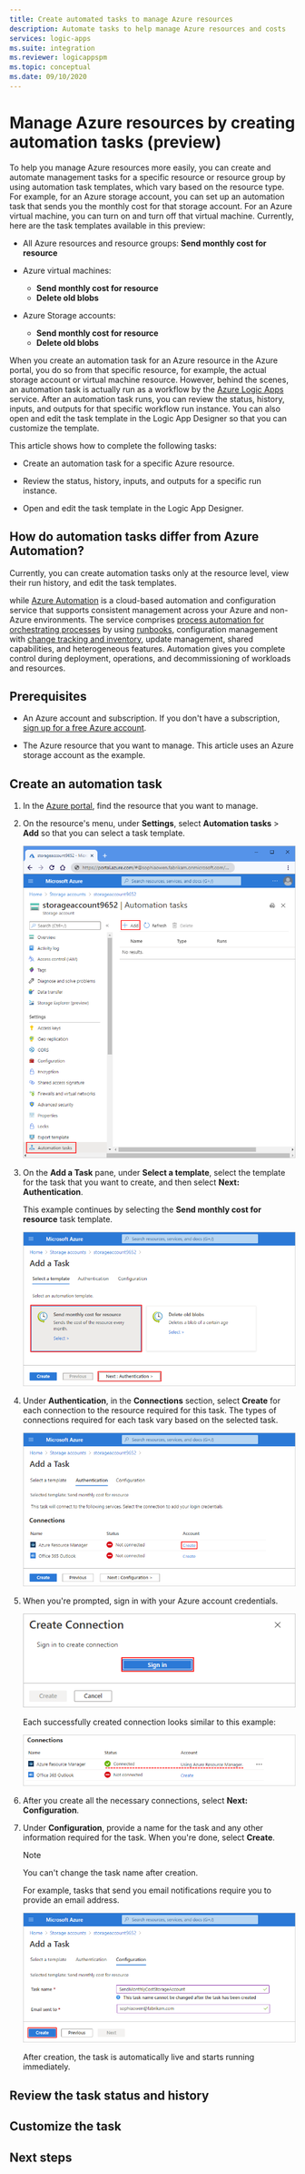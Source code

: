 ```yaml
---
title: Create automated tasks to manage Azure resources
description: Automate tasks to help manage Azure resources and costs
services: logic-apps
ms.suite: integration
ms.reviewer: logicappspm
ms.topic: conceptual
ms.date: 09/10/2020
---
```


# Manage Azure resources by creating automation tasks (preview)

To help you manage Azure resources more easily, you can create and automate management tasks for a specific resource or resource group by using automation task templates, which vary based on the resource type. For example, for an Azure storage account, you can set up an automation task that sends you the monthly cost for that storage account. For an Azure virtual machine, you can turn on and turn off that virtual machine. Currently, here are the task templates available in this preview:

* All Azure resources and resource groups: **Send monthly cost for resource**

* Azure virtual machines:

  * **Send monthly cost for resource**
  * **Delete old blobs**

* Azure Storage accounts:<p>

  * **Send monthly cost for resource**
  * **Delete old blobs**

When you create an automation task for an Azure resource in the Azure portal, you do so from that specific resource, for example, the actual storage account or virtual machine resource. However, behind the scenes, an automation task is actually run as a workflow by the [Azure Logic Apps](../logic-apps/logic-apps-overview.md) service. After an automation task runs, you can review the status, history, inputs, and outputs for that specific workflow run instance. You can also open and edit the task template in the Logic App Designer so that you can customize the template.

This article shows how to complete the following tasks:

* Create an automation task for a specific Azure resource.

* Review the status, history, inputs, and outputs for a specific run instance.

* Open and edit the task template in the Logic App Designer.

## How do automation tasks differ from Azure Automation?

Currently, you can create automation tasks only at the resource level, view their run history, and edit the task templates.

while [Azure Automation](../automation/automation-intro.md) is a cloud-based automation and configuration service that supports consistent management across your Azure and non-Azure environments. The service comprises [process automation for orchestrating processes](../automation/automation-intro.md#process-automation) by using [runbooks](../automation/automation-runbook-execution.md), configuration management with [change tracking and inventory](../automation/change-tracking.md), update management, shared capabilities, and heterogeneous features. Automation gives you complete control during deployment, operations, and decommissioning of workloads and resources.

## Prerequisites

* An Azure account and subscription. If you don't have a subscription, [sign up for a free Azure account](https://azure.microsoft.com/free/?WT.mc_id=A261C142F).

* The Azure resource that you want to manage. This article uses an Azure storage account as the example.

## Create an automation task

1. In the [Azure portal](https://portal.azure.com), find the resource that you want to manage.

1. On the resource's menu, under **Settings**, select **Automation tasks** > **Add** so that you can select a task template.

   ![Screenshot that shows the selections, "Automation tasks" and "Add"](./media/create-automation-tasks-azure-resources/add-automation-task.png)

1. On the **Add a Task** pane, under **Select a template**, select the template for the task that you want to create, and then select **Next: Authentication**.

   This example continues by selecting the **Send monthly cost for resource** task template.

   ![Screenshot that shows the selections, "Send monthly cost for resource" and "Next: Authentication"](./media/create-automation-tasks-azure-resources/select-task-template.png)

1. Under **Authentication**, in the **Connections** section, select **Create** for each connection to the resource required for this task. The types of connections required for each task vary based on the selected task.

   ![Screenshot that shows the selection, "Create" for the Azure Resource Manager connection](./media/create-automation-tasks-azure-resources/create-authenticate-connections.png)

1. When you're prompted, sign in with your Azure account credentials.

   ![Screenshot that shows the selection, "Sign in"](./media/create-automation-tasks-azure-resources/create-connection-sign-in.png)

   Each successfully created connection looks similar to this example:

   ![Screenshot that shows successfully created connection](./media/create-automation-tasks-azure-resources/create-connection-success.png)

1. After you create all the necessary connections, select **Next: Configuration**.

1. Under **Configuration**, provide a name for the task and any other information required for the task. When you're done, select **Create**.

   > [!NOTE]
   > You can't change the task name after creation.

   For example, tasks that send you email notifications require you to provide an email address. 

   ![Screenshot that shows the required information for the selected task](./media/create-automation-tasks-azure-resources/provide-task-information.png)

   After creation, the task is automatically live and starts running immediately.

## Review the task status and history

## Customize the task



## Next steps
